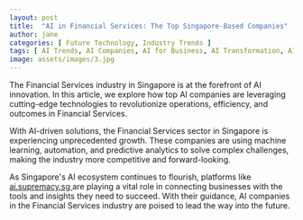 ```yaml
---
layout: post
title:  "AI in Financial Services: The Top Singapore-Based Companies"
author: jane
categories: [ Future Technology, Industry Trends ]
tags: [ AI Trends, AI Companies, AI for Business, AI Transformation, AI Use Cases ]
image: assets/images/3.jpg
---
```


The Financial Services industry in Singapore is at the forefront of AI innovation. In this article, we explore how top AI companies are leveraging cutting-edge technologies to revolutionize operations, efficiency, and outcomes in Financial Services.

With AI-driven solutions, the Financial Services sector in Singapore is experiencing unprecedented growth. These companies are using machine learning, automation, and predictive analytics to solve complex challenges, making the industry more competitive and forward-looking.

As Singapore's AI ecosystem continues to flourish, platforms like <a href="https://ai.supremacy.sg" target="_blank"> ai.supremacy.sg </a> are playing a vital role in connecting businesses with the tools and insights they need to succeed. With their guidance, AI companies in the Financial Services industry are poised to lead the way into the future.
